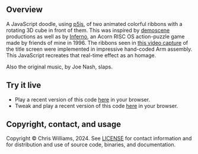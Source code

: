 ## Overview

A JavaScript doodle, using [p5js](https://p5js.org/), of two animated colorful ribbons with a rotating 3D cube in front of them. This was inspired by [demoscene](https://en.wikipedia.org/wiki/Demoscene) productions as well as by [Inferno](https://www.mobygames.com/game/196830/inferno/), an Acorn RISC OS action-puzzle game made by friends of mine in 1996. The ribbons seen in [this video capture](https://www.youtube.com/watch?v=b1ZMiie9ibY&t=724s) of the title screen were implemented in impressive hand-coded Arm assembly. This JavaScript recreates that real-time effect as an homage.

Also the original music, by Joe Nash, slaps.

## Try it live

* Play a recent version of this code [here](https://editor.p5js.org/diodesign/full/XOr1L4xlj) in your browser.
* Tweak and play a recent version of this code [here](https://editor.p5js.org/diodesign/sketches/XOr1L4xlj) in your browser.

## Copyright, contact, and usage

Copyright &copy; Chris Williams, 2024. See [LICENSE](LICENSE) for contact information and for distribution and use of source code, binaries, and documentation.
